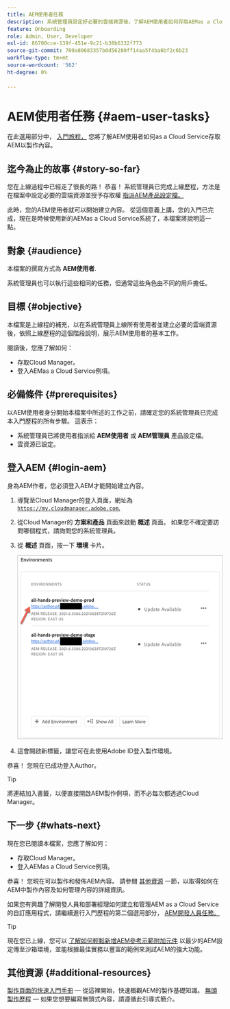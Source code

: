 ```yaml
---
title: AEM使用者任務
description: 系統管理員設定好必要的雲端資源後，了解AEM使用者如何存取AEMas a Cloud Service以製作內容。
feature: Onboarding
role: Admin, User, Developer
exl-id: 86700cce-139f-451e-9c21-b38b6332f773
source-git-commit: 709a80683357b0d56280ff14aa5f4ba6bf2c6b23
workflow-type: tm+mt
source-wordcount: '562'
ht-degree: 0%

---
```



# AEM使用者任務 {#aem-user-tasks}

在此選用部分中， [入門旅程，](overview.md) 您將了解AEM使用者如何as a Cloud Service存取AEM以製作內容。

## 迄今為止的故事 {#story-so-far}

您在上線過程中已經走了很長的路！ 恭喜！ 系統管理員已完成上線歷程，方法是在檔案中設定必要的雲端資源並授予存取權 [指派AEM產品設定檔。](assign-profiles-aem.md)

此時，您的AEM使用者就可以開始建立內容。 從這個意義上講，您的入門已完成，現在是時候使用新的AEMas a Cloud Service系統了，本檔案將說明這一點。

## 對象 {#audience}

本檔案的撰寫方式為 **AEM使用者**.

系統管理員也可以執行這些相同的任務，但通常這些角色由不同的用戶擔任。

## 目標 {#objective}

本檔案是上線程的補充，以在系統管理員上線所有使用者並建立必要的雲端資源後，依照上線歷程的這個階段說明，展示AEM使用者的基本工作。

閱讀後，您應了解如何：

* 存取Cloud Manager。
* 登入AEMas a Cloud Service例項。

## 必備條件 {#prerequisites}

以AEM使用者身分開始本檔案中所述的工作之前，請確定您的系統管理員已完成本入門歷程的所有步驟。 這表示：

* 系統管理員已將使用者指派給 **AEM使用者** 或 **AEM管理員** 產品設定檔。
* 雲資源已設定。

## 登入AEM {#login-aem}

身為AEM作者，您必須登入AEM才能開始建立內容。

1. 導覽至Cloud Manager的登入頁面，網址為 [`https://my.cloudmanager.adobe.com`.](https://my.cloudmanager.adobe.com/)

1. 從Cloud Manager的 **方案和產品** 頁面來啟動 **概述** 頁面。 如果您不確定要訪問哪個程式，請詢問您的系統管理員。

1. 從 **概述** 頁面，按一下 **環境** 卡片。

   ![環境卡](/help/journey-onboarding/assets/author-environ.png)

1. 這會開啟新標籤，讓您可在此使用Adobe ID登入製作環境。

恭喜！ 您現在已成功登入Author。

>[!TIP]
>
>將連結加入書籤，以便直接開啟AEM製作例項，而不必每次都透過Cloud Manager。

## 下一步 {#whats-next}

現在您已閱讀本檔案，您應了解如何：

* 存取Cloud Manager。
* 登入AEMas a Cloud Service例項。

恭喜！ 您現在可以製作和發佈AEM內容。 請參閱 [其他資源](#additional-resources) 一節，以取得如何在AEM中製作內容及如何管理內容的詳細資訊。

如果您有興趣了解開發人員和部署經理如何建立和管理AEM as a Cloud Service的自訂應用程式，請繼續進行入門歷程的第二個選用部分， [AEM開發人員任務。](developers.md)

>[!TIP]
>
>現在您已上線，您可以 [了解如何輕鬆新增AEM參考示範附加元件](/help/journey-sites/demos-add-on/overview.md) 以最少的AEM設定傳至沙箱環境，並能根據最佳實務以豐富的範例來測試AEM的強大功能。

## 其他資源 {#additional-resources}

[製作頁面的快速入門手冊](/help/sites-cloud/authoring/getting-started/quick-start.md)  — 從這裡開始，快速概觀AEM的製作基礎知識。
[無頭製作歷程](/help/journey-headless/author/overview.md)  — 如果您想要編寫無頭式內容，請遵循此引導式簡介。
